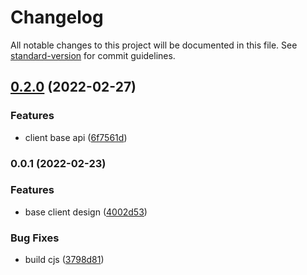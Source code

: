 # Changelog

All notable changes to this project will be documented in this file. See [standard-version](https://github.com/conventional-changelog/standard-version) for commit guidelines.

## [0.2.0](https://github.com/IC-Naming/js-sdk/compare/v0.0.1...v0.2.0) (2022-02-27)


### Features

* client base api ([6f7561d](https://github.com/IC-Naming/js-sdk/commit/6f7561d21401be377b3af25bb1443f34a6ecf2ab))

### 0.0.1 (2022-02-23)


### Features

* base client design ([4002d53](https://github.com/IC-Naming/js-sdk/commit/4002d53dc6eadcf910f493598a3ff5ec4876a4ef))


### Bug Fixes

* build cjs ([3798d81](https://github.com/IC-Naming/js-sdk/commit/3798d811d7de491062a7c82a268020256e15b182))
